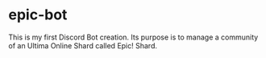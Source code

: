 # epic-bot
This is my first Discord Bot creation. Its purpose is to manage a community of an Ultima Online Shard called Epic! Shard.
